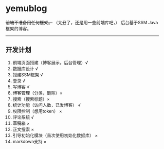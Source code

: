 # yemublog  
~~前端不准备用任何框架。~~ （太丑了，还是用一些前端库吧，） 
后台基于SSM Java框架的博客。  
****
## 开发计划  
1. 前端页面搭建（博客展示，后台管理）√
2. 数据库设计 √
3. 搭建SSM框架 √
4. 登录 √
5. 写博客 √
6. 博客管理（分类，删除）×
7. 搜索（搜索标题）×
8. 统计功能（访问人数，已发博客） √
9. 权限控制（想用token） ×
10. 评论系统 √
12. 草稿箱 ×
13. 正文搜索 ×
14. 引导初始化模块（首次使用初始化数据库） ×
15. markdown支持 ×




